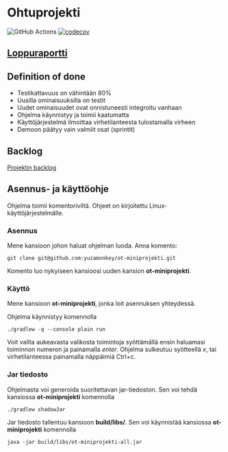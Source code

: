 # Ohtuprojekti
![GitHub Actions](https://github.com/yuzamonkey/ot-miniprojekti/actions/workflows/gradle.yml/badge.svg)
[![codecov](https://codecov.io/gh/yuzamonkey/ot-miniprojekti/branch/main/graph/badge.svg?token=FzoGfVPtB8)](https://codecov.io/gh/yuzamonkey/ot-miniprojekti)

## [Loppuraportti](https://github.com/yuzamonkey/ot-miniprojekti/blob/main/RAPORTTI.md)

## Definition of done
- Testikattavuus on vähintään 80%
- Uusilla ominaisuuksilla on testit
- Uudet ominaisuudet ovat onnistuneesti integroitu vanhaan
- Ohjelma käynnistyy ja toimii kaatumatta
- Käyttöjärjestelmä ilmoittaa virhetilanteesta tulostamalla virheen
- Demoon päätyy vain valmiit osat (sprintit)

## Backlog
[Projektin backlog](https://docs.google.com/spreadsheets/d/1_9Cdh7jeI5BNhq2ehOIAos2kMRqyZfJPkbvNDel6HRg/edit#gid=0)

## Asennus- ja käyttöohje
Ohjelma toimii komentoriviltä. Ohjeet on kirjoitettu Linux-käyttöjärjestelmälle. 

### Asennus
Mene kansioon johon haluat ohjelman luoda. 
Anna komento:
```
git clone git@github.com:yuzamonkey/ot-miniprojekti.git
```
Komento luo nykyiseen kansioosi uuden kansion **ot-miniprojekti**.

### Käyttö
Mene kansioon **ot-miniprojekti**, jonka loit asennuksen yhteydessä. 

Ohjelma käynnistyy komennolla
```
./gradlew -q --console plain run
```
Voit valita aukeavasta valikosta toimintoja syöttämällä ensin haluamasi toiminnon numeron ja painamalla *enter*. Ohjelma sulkeutuu syötteellä *x*, tai  virhetilanteessa painamalla näppäimiä Ctrl+c.

### Jar tiedosto

Ohjelmasta voi generoida suoritettavan jar-tiedoston. Sen voi tehdä kansiossa **ot-miniprojekti** komennolla
```
./gradlew shadowJar
```

Jar tiedosto tallentuu kansioon **build/libs/**. Sen voi käynnistää kansiossa **ot-miniprojekti** komennolla
```
java -jar build/libs/ot-miniprojekti-all.jar
```



